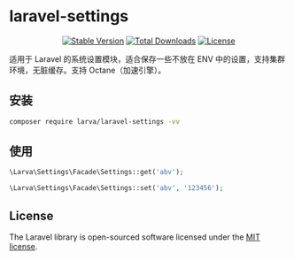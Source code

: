 # laravel-settings

<p align="center">
    <a href="https://packagist.org/packages/larva/laravel-settings"><img src="https://poser.pugx.org/larva/laravel-settings/v/stable" alt="Stable Version"></a>
    <a href="https://packagist.org/packages/larva/laravel-settings"><img src="https://poser.pugx.org/larva/laravel-settings/downloads" alt="Total Downloads"></a>
    <a href="https://packagist.org/packages/larva/laravel-settings"><img src="https://poser.pugx.org/larva/laravel-settings/license" alt="License"></a>
</p>

适用于 Laravel 的系统设置模块，适合保存一些不放在 ENV 中的设置，支持集群环境，无脏缓存。支持 Octane（加速引擎）。

## 安装

```bash
composer require larva/laravel-settings -vv
```

## 使用

```php
\Larva\Settings\Facade\Settings::get('abv');

\Larva\Settings\Facade\Settings::set('abv', '123456');
```

## License

The Laravel library is open-sourced software licensed under the [MIT license](https://opensource.org/licenses/MIT).